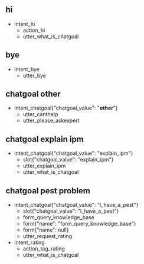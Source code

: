 ## hi
* intent_hi
  - action_hi
  - utter_what_is_chatgoal

## bye
* intent_bye
  - utter_bye

## chatgoal other
* intent_chatgoal{"chatgoal_value": "__other__"}
    - utter_canthelp
    - utter_please_askexpert
    
## chatgoal explain ipm
* intent_chatgoal{"chatgoal_value": "explain_ipm"}
    - slot{"chatgoal_value": "explain_ipm"}
    - utter_explain_ipm
    - utter_what_is_chatgoal
    
## chatgoal pest problem
* intent_chatgoal{"chatgoal_value": "I_have_a_pest"}
    - slot{"chatgoal_value": "I_have_a_pest"}
    - form_query_knowledge_base
    - form{"name": "form_query_knowledge_base"}
    - form{"name": null}
    - utter_request_rating
* intent_rating
    - action_tag_rating
    - utter_what_is_chatgoal